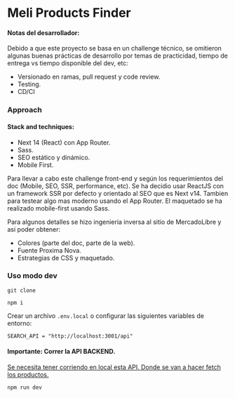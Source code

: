 # Meli Products Finder

#### Notas del desarrollador:

Debido a que este proyecto se basa en un challenge técnico, se omitieron algunas buenas prácticas de desarrollo por temas de practicidad, tiempo de entrega vs tiempo disponible del dev, etc:

- Versionado en ramas, pull request y code review.
- Testing.
- CD/CI

### Approach

#### Stack and techniques:

- Next 14 (React) con App Router.
- Sass.
- SEO estático y dinámico.
- Mobile First.

Para llevar a cabo este challenge front-end y según los requerimientos del doc (Mobile, SEO, SSR, performance, etc). Se ha decidio usar ReactJS con un framework SSR por defecto y orientado al SEO que es Next v14. Tambien para testear algo mas moderno usando el App Router. El maquetado se ha realizado mobile-first usando Sass.

Para algunos detalles se hizo ingenieria inversa al sitio de MercadoLibre y asi poder obtener:

- Colores (parte del doc, parte de la web).
- Fuente Proxima Nova.
- Estrategias de CSS y maquetado.

### Uso modo dev

`git clone`

`npm i`

Crear un archivo `.env.local` o configurar las siguientes variables de entorno:

```
SEARCH_API = "http://localhost:3001/api"
```

#### Importante: Correr la API BACKEND.

[Se necesita tener corriendo en local esta API. Donde se van a hacer fetch los productos.](https://github.com/pabloppizarro/meli-search-api)

`npm run dev`
